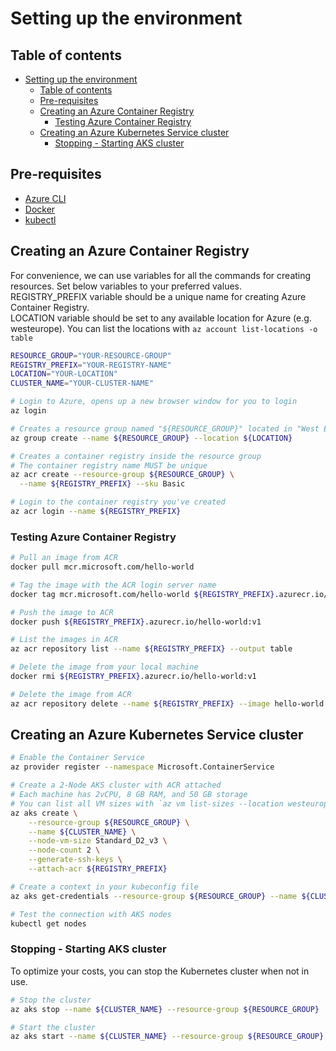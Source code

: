 # Setting up the environment  

## Table of contents

- [Setting up the environment](#setting-up-the-environment)
  - [Table of contents](#table-of-contents)
  - [Pre-requisites](#pre-requisites)
  - [Creating an Azure Container Registry](#creating-an-azure-container-registry)
    - [Testing Azure Container Registry](#testing-azure-container-registry)
  - [Creating an Azure Kubernetes Service cluster](#creating-an-azure-kubernetes-service-cluster)
    - [Stopping - Starting AKS cluster](#stopping---starting-aks-cluster)

## Pre-requisites

- [Azure CLI](https://docs.microsoft.com/en-us/cli/azure/install-azure-cli)  
- [Docker](https://docs.docker.com/engine/install/)
- [kubectl](https://kubernetes.io/docs/tasks/tools/#kubectl)  


## Creating an Azure Container Registry  

For convenience, we can use variables for all the commands for creating resources. Set below variables to your preferred values.  
REGISTRY_PREFIX variable should be a unique name for creating Azure Container Registry.  
LOCATION variable should be set to any available location for Azure (e.g. westeurope). You can list the locations with `az account list-locations -o table`  

```bash
RESOURCE_GROUP="YOUR-RESOURCE-GROUP"
REGISTRY_PREFIX="YOUR-REGISTRY-NAME"
LOCATION="YOUR-LOCATION"
CLUSTER_NAME="YOUR-CLUSTER-NAME"
```

```bash
# Login to Azure, opens up a new browser window for you to login
az login

# Creates a resource group named "${RESOURCE_GROUP}" located in "West Europe"
az group create --name ${RESOURCE_GROUP} --location ${LOCATION}

# Creates a container registry inside the resource group
# The container registry name MUST be unique
az acr create --resource-group ${RESOURCE_GROUP} \
  --name ${REGISTRY_PREFIX} --sku Basic

# Login to the container registry you've created
az acr login --name ${REGISTRY_PREFIX}
```

### Testing Azure Container Registry  

```bash
# Pull an image from ACR
docker pull mcr.microsoft.com/hello-world

# Tag the image with the ACR login server name
docker tag mcr.microsoft.com/hello-world ${REGISTRY_PREFIX}.azurecr.io/hello-world:v1

# Push the image to ACR
docker push ${REGISTRY_PREFIX}.azurecr.io/hello-world:v1

# List the images in ACR
az acr repository list --name ${REGISTRY_PREFIX} --output table

# Delete the image from your local machine
docker rmi ${REGISTRY_PREFIX}.azurecr.io/hello-world:v1

# Delete the image from ACR
az acr repository delete --name ${REGISTRY_PREFIX} --image hello-world:v1
```

## Creating an Azure Kubernetes Service cluster

```bash
# Enable the Container Service
az provider register --namespace Microsoft.ContainerService

# Create a 2-Node AKS cluster with ACR attached
# Each machine has 2vCPU, 8 GB RAM, and 50 GB storage
# You can list all VM sizes with `az vm list-sizes --location westeurope --output table`
az aks create \
    --resource-group ${RESOURCE_GROUP} \
    --name ${CLUSTER_NAME} \
    --node-vm-size Standard_D2_v3 \
    --node-count 2 \
    --generate-ssh-keys \
    --attach-acr ${REGISTRY_PREFIX}

# Create a context in your kubeconfig file
az aks get-credentials --resource-group ${RESOURCE_GROUP} --name ${CLUSTER_NAME}

# Test the connection with AKS nodes
kubectl get nodes
```

### Stopping - Starting AKS cluster  

To optimize your costs, you can stop the Kubernetes cluster when not in use.  

```bash
# Stop the cluster
az aks stop --name ${CLUSTER_NAME} --resource-group ${RESOURCE_GROUP}

# Start the cluster
az aks start --name ${CLUSTER_NAME} --resource-group ${RESOURCE_GROUP}
```
